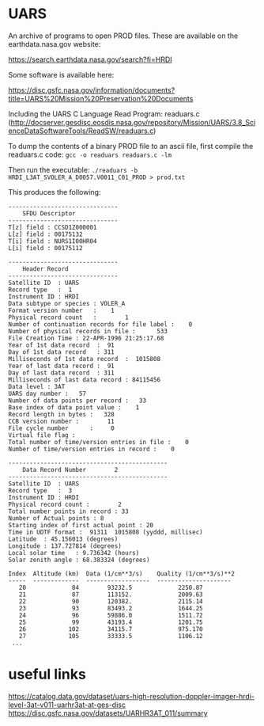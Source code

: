 # UARS
An archive of programs to open PROD files. These are available on the earthdata.nasa.gov website:

https://search.earthdata.nasa.gov/search?fi=HRDI

Some software is available here:

https://disc.gsfc.nasa.gov/information/documents?title=UARS%20Mission%20Preservation%20Documents

Including the UARS C Language Read Program: readuars.c
(http://docserver.gesdisc.eosdis.nasa.gov/repository/Mission/UARS/3.8_ScienceDataSoftwareTools/ReadSW/readuars.c)

To dump the contents of a binary PROD file to an ascii file, first compile the readuars.c code:
`
gcc -o readuars readuars.c -lm
`

Then run the executable:
`
./readuars -b HRDI_L3AT_SVOLER_A_D0057.V0011_C01_PROD > prod.txt
`

This produces the following:

```
-------------------------------
    SFDU Descriptor
-------------------------------
T[z] field : CCSD1Z000001
L[z] field : 00175132
T[i] field : NURS1I00HR04
L[i] field : 00175112

-------------------------------
    Header Record
-------------------------------
Satellite ID  : UARS
Record type   :  1
Instrument ID : HRDI        
Data subtype or species : VOLER_A     
Format version number   :    1
Physical record count   :        1
Number of continuation records for file label :    0
Number of physical records in file :      533
File Creation Time : 22-APR-1996 21:25:17.68
Year of 1st data record  :  91
Day of 1st data record   : 311
Milliseconds of 1st data record  :  1015808
Year of last data record :  91
Day of last data record  : 311
Milliseconds of last data record : 84115456
Data level : 3AT
UARS day number :   57
Number of data points per record :   33
Base index of data point value :    1
Record length in bytes :   328
CCB version number :        11
File cycle number      :     0
Virtual file flag :  
Total number of time/version entries in file :    0
Number of time/version entries in record :    0

---------------------------------------------
    Data Record Number        2
---------------------------------------------
Satellite ID  : UARS
Record type   :  3
Instrument ID : HRDI        
Physical record count :        2
Total number points in record : 33
Number of Actual points : 8
Starting index of first actual point : 20
Time in UDTF format :  91311  1015808 (yyddd, millisec)
Latitude  : 45.156013 (degrees)
Longitude : 137.727814 (degrees)
Local solar time   : 9.736342 (hours)
Solar zenith angle : 68.383324 (degrees)

Index  Altitude (km)  Data (1/cm**3/s)    Quality (1/cm**3/s)**2
-----  -------------  ------------------  ---------------------
   20             84        93232.5             2250.87
   21             87        113152.             2009.63
   22             90        120382.             2115.14
   23             93        83493.2             1644.25
   24             96        59886.0             1511.72
   25             99        43193.4             1201.75
   26            102        34115.7             975.170
   27            105        33333.5             1106.12
 ...
```

# useful links

https://catalog.data.gov/dataset/uars-high-resolution-doppler-imager-hrdi-level-3at-v011-uarhr3at-at-ges-disc
https://disc.gsfc.nasa.gov/datasets/UARHR3AT_011/summary
